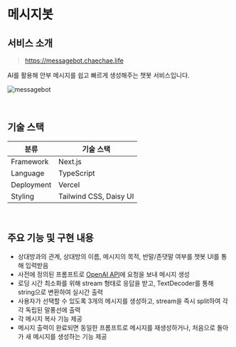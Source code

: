 # 메시지봇

## 서비스 소개

> <https://messagebot.chaechae.life>

AI를 활용해 안부 메시지를 쉽고 빠르게 생성해주는 챗봇 서비스입니다.

![messagebot](https://github.com/kec0130/messagebot/assets/77032760/47196773-db5b-4fbe-8f57-ffea2e3edda7)

<br />

## 기술 스택

| 분류       | 기술 스택              |
| ---------- | ---------------------- |
| Framework  | Next.js                |
| Language   | TypeScript             |
| Deployment | Vercel                 |
| Styling    | Tailwind CSS, Daisy UI |

<br />

## 주요 기능 및 구현 내용

- 상대방과의 관계, 상대방의 이름, 메시지의 목적, 반말/존댓말 여부를 챗봇 UI를 통해 입력받음
- 사전에 정의된 프롬프트로 [OpenAI API](https://platform.openai.com/docs/api-reference)에 요청을 보내 메시지 생성
- 로딩 시간 최소화를 위해 stream 형태로 응답을 받고, TextDecoder를 통해 string으로 변환하여 실시간 출력
- 사용자가 선택할 수 있도록 3개의 메시지를 생성하고, stream을 즉시 split하여 각각 독립된 말풍선에 출력
- 각 메시지 복사 기능 제공
- 메시지 출력이 완료되면 동일한 프롬프트로 메시지를 재생성하거나, 처음으로 돌아가 새 메시지를 생성하는 기능 제공
